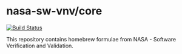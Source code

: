 nasa-sw-vnv/core
================

[![Build Status](https://travis-ci.org/NASA-SW-VnV/homebrew-core.svg?branch=master)](https://travis-ci.org/NASA-SW-VnV/homebrew-core)

This repository contains homebrew formulae from NASA - Software Verification and Validation.
